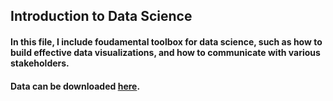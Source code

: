 ## Introduction to Data Science

#### In this file, I include foudamental toolbox for data science, such as how to build effective data visualizations, and how to communicate with various stakeholders.
#### Data can be downloaded [here]([url](https://drive.google.com/drive/folders/1r6m-_mJodLqhQL1LbLrfsdGd6YCjJCGS?usp=sharing)). 

